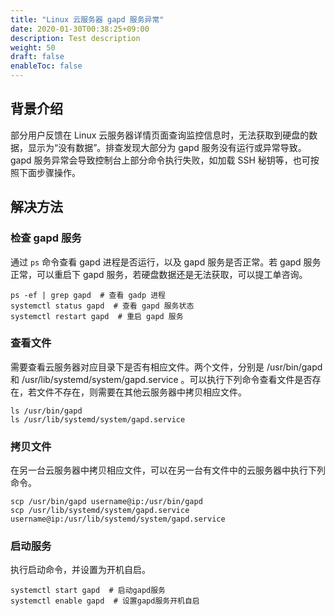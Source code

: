 ```yaml
---
title: "Linux 云服务器 gapd 服务异常"
date: 2020-01-30T00:38:25+09:00
description: Test description
weight: 50
draft: false
enableToc: false
---
```

## 背景介绍

部分用户反馈在 Linux 云服务器详情页面查询监控信息时，无法获取到硬盘的数据，显示为“没有数据”。排查发现大部分为 gapd 服务没有运行或异常导致。gapd 服务异常会导致控制台上部分命令执行失败，如加载 SSH 秘钥等，也可按照下面步骤操作。

## 解决方法

### 检查 gapd 服务

通过 `ps` 命令查看 gapd 进程是否运行，以及 gapd 服务是否正常。若 gapd 服务正常，可以重启下 gapd 服务，若硬盘数据还是无法获取，可以提工单咨询。

```shell
ps -ef | grep gapd  # 查看 gadp 进程
systemctl status gapd  # 查看 gapd 服务状态
systemctl restart gapd  # 重启 gapd 服务
```

### 查看文件

需要查看云服务器对应目录下是否有相应文件。两个文件，分别是 /usr/bin/gapd 和 /usr/lib/systemd/system/gapd.service 。可以执行下列命令查看文件是否存在，若文件不存在，则需要在其他云服务器中拷贝相应文件。

```shell
ls /usr/bin/gapd
ls /usr/lib/systemd/system/gapd.service
```

### 拷贝文件

在另一台云服务器中拷贝相应文件，可以在另一台有文件中的云服务器中执行下列命令。

```shell
scp /usr/bin/gapd username@ip:/usr/bin/gapd
scp /usr/lib/systemd/system/gapd.service username@ip:/usr/lib/systemd/system/gapd.service
```

### 启动服务

执行启动命令，并设置为开机自启。

```shell
systemctl start gapd  # 启动gapd服务
systemctl enable gapd  # 设置gapd服务开机自启
```

